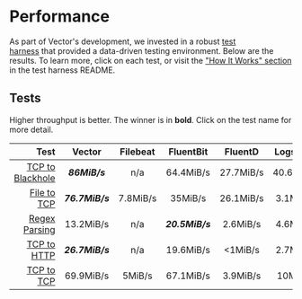 # Performance

As part of Vector's development, we invested in a robust [test \
harness][url.test_harness] that provided a data-driven testing environment.
Below are the results. To learn more, click on each test, or visit the
["How It Works" section][url.test_harness.how-it-works] in the test harness
README.

## Tests

Higher throughput is better. The winner is in **bold**. Click on the test name for more detail.

| Test | Vector | Filebeat | FluentBit | FluentD | Logstash | SplunkUF | SplunkHF |
| ---: | :---: | :---: | :---: | :---: | :---: | :---: | :---: |
| [TCP to Blackhole][url.tcp_to_blackhole_performance_test] | _**86MiB/s**_ | n/a | 64.4MiB/s | 27.7MiB/s | 40.6MiB/s | n/a | n/a |
| [File to TCP][url.file_to_tcp_performance_test] | _**76.7MiB/s**_ | 7.8MiB/s | 35MiB/s | 26.1MiB/s | 3.1MiB/s | 40.1MiB/s | 39MiB/s |
| [Regex Parsing][url.regex_parsing_performance_test] | 13.2MiB/s | n/a | _**20.5MiB/s**_ | 2.6MiB/s | 4.6MiB/s | n/a | 7.8MiB/s |
| [TCP to HTTP][url.tcp_to_http_performance_test] | _**26.7MiB/s**_ | n/a | 19.6MiB/s | <1MiB/s | 2.7MiB/s | n/a | n/a |
| [TCP to TCP][url.tcp_to_tcp_performance_test] | 69.9MiB/s | 5MiB/s | 67.1MiB/s | 3.9MiB/s | 10MiB/s | _**70.4MiB/s**_ | 7.6MiB/s |


[url.file_to_tcp_performance_test]: https://github.com/timberio/vector-test-harness/tree/master/cases/file_to_tcp_performance
[url.regex_parsing_performance_test]: https://github.com/timberio/vector-test-harness/tree/master/cases/regex_parsing_performance
[url.tcp_to_blackhole_performance_test]: https://github.com/timberio/vector-test-harness/tree/master/cases/tcp_to_blackhole_performance
[url.tcp_to_http_performance_test]: https://github.com/timberio/vector-test-harness/tree/master/cases/tcp_to_http_performance
[url.tcp_to_tcp_performance_test]: https://github.com/timberio/vector-test-harness/tree/master/cases/tcp_to_tcp_performance
[url.test_harness.how-it-works]: https://github.com/timberio/vector-test-harness/#how-it-works
[url.test_harness]: https://github.com/timberio/vector-test-harness/
